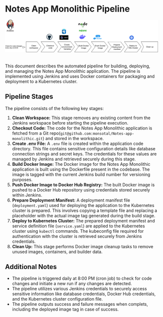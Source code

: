 # Notes App Monolithic Pipeline



![Pipeline Diagram](images/deployment_pipeline.svg)
<br><br><br>
This document describes the automated pipeline for building, deploying, and managing the Notes App Monolithic application. 
The pipeline is implemented using Jenkins and uses Docker containers for packaging and deployment to a Kubernetes cluster.

## Pipeline Stages

The pipeline consists of the following key stages:

1.  **Clean Workspace:** This stage removes any existing content from the Jenkins workspace before starting the pipeline execution.
2.  **Checkout Code:** The code for the Notes App Monolithic application is fetched from a Git repo(`git@github.com:monsotal/Notes-app-monolithic.git`) and stored in the workspace.
3.  **Create .env File:** A `.env` file is created within the application code directory. This file contains sensitive configuration details like database connection strings and secret keys. The credentials for these values are managed by Jenkins and retrieved securely during this stage.
4.  **Build Docker Image:** The Docker image for the Notes App Monolithic application is built using the Dockerfile present in the codebase. The image is tagged with the current Jenkins build number for versioning purposes.
5.  **Push Docker Image to Docker Hub Registry:** The built Docker image is pushed to a Docker Hub repository using credentials stored securely within Jenkins.
6.  **Prepare Deployment Manifest:** A deployment manifest file (`deployment.yaml`) used for deploying the application to the Kubernetes cluster is prepared. This involves copying a template file and replacing a placeholder with the actual image tag generated during the build stage.
7.  **Deploy to Kubernetes Cluster:** The prepared deployment manifest and service definition file (`service.yaml`) are applied to the Kubernetes cluster using `kubectl` commands. The kubeconfig file required for authentication with the cluster is retrieved securely from Jenkins credentials.
8.  **Clean Up:** This stage performs Docker image cleanup tasks to remove unused images, containers, and builder data.

## Additional Notes

*   The pipeline is triggered daily at 8:00 PM (cron job) to check for code changes and initiate a new run if any changes are detected.
*   The pipeline utilizes various Jenkins credentials to securely access sensitive information like database credentials, Docker Hub credentials, and the Kubernetes cluster configuration file.
*   The pipeline outputs success and failure messages when complets, including the deployed image tag in case of success.  
